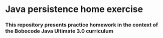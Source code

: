 # Java persistence home exercise
### This repository presents practice homework in the context of the Bobocode Java Ultimate 3.0 curriculum
